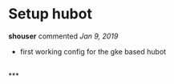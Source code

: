 # Setup hubot

**shouser** commented *Jan 9, 2019*

* first working config for the gke based hubot
<br />
***


